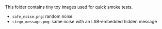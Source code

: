 This folder contains tiny toy images used for quick smoke tests.
- `safe_noise.png`: random noise
- `stego_message.png`: same noise with an LSB-embedded hidden message

